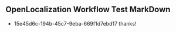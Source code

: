 ## OpenLocalization Workflow Test MarkDown
* 15e45d6c-194b-45c7-9eba-669f1d7ebd17 thanks!

<!--HONumber=Sep16_HO1-->


